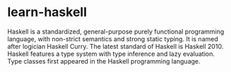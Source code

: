 # learn-haskell
Haskell is a standardized, general-purpose purely functional programming language, with non-strict semantics and strong static typing. It is named after logician Haskell Curry. The latest standard of Haskell is Haskell 2010. Haskell features a type system with type inference and lazy evaluation. Type classes first appeared in the Haskell programming language. 
